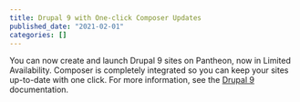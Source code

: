 ```yaml
---
title: Drupal 9 with One-click Composer Updates
published_date: "2021-02-01"
categories: []
---
```

You can now create and launch Drupal 9 sites on Pantheon, now in Limited Availability. Composer is completely integrated so you can keep your sites up-to-date with one click. For more information, see the [Drupal 9](/drupal) documentation.
